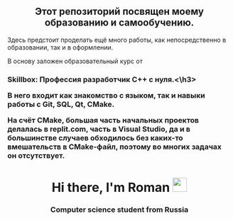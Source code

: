<h2 align="center">Этот репозиторий посвящен моему образованию и самообучению.</h2>

Здесь предстоит проделать ещё много работы, как непосредственно в образовании, так и в оформлении.

В основу заложен образовательный курс от <h3>Skillbox: Профессия разработчик С++ с нуля.<\h3>

В него входит как знакомство с языком, так и навыки работы с Git, SQL, Qt, CMake.

На счёт CMake, большая часть начальных проектов делалась в replit.com, часть в Visual Studio, да и в большинстве случаев обходилось без каких-то вмешательств в CMake-файл, поэтому во многих задачах он отсутствует.
<h1 align="center">Hi there, I'm <a>Roman</a> 
<img src="https://github.com/blackcater/blackcater/raw/main/images/Hi.gif" height="32"/></h1>
<h3 align="center">Computer science student from Russia</h3>
